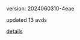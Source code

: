 version: 2024060310-4eae

updated 13 avds

[details](https://github.com/0x74f917491bfa7ebfa379/ali_avd_db/blob/master/change_log/2024/06/03/10/4eae.txt)